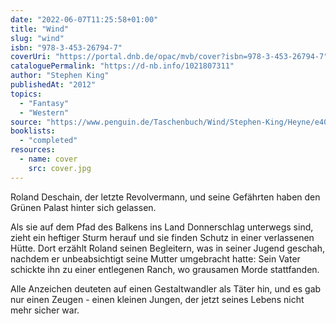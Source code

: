 ```yaml
---
date: "2022-06-07T11:25:58+01:00"
title: "Wind"
slug: "wind"
isbn: "978-3-453-26794-7"
coverUri: "https://portal.dnb.de/opac/mvb/cover?isbn=978-3-453-26794-7"
cataloguePermalink: "https://d-nb.info/1021807311"
author: "Stephen King"
publishedAt: "2012"
topics:
  - "Fantasy"
  - "Western"
source: "https://www.penguin.de/Taschenbuch/Wind/Stephen-King/Heyne/e407226.rhd"
booklists:
  - "completed"
resources:
  - name: cover
    src: cover.jpg
---
```

Roland Deschain, der letzte Revolvermann, und seine Gefährten haben den Grünen 
Palast hinter sich gelassen.

Als sie auf dem Pfad des Balkens ins Land Donnerschlag unterwegs sind, zieht ein 
heftiger Sturm herauf und sie finden Schutz in einer verlassenen Hütte. Dort 
erzählt Roland seinen Begleitern, was in seiner Jugend geschah, nachdem er 
unbeabsichtigt seine Mutter umgebracht hatte: Sein Vater schickte ihn zu einer 
entlegenen Ranch, wo grausamen Morde stattfanden.

Alle Anzeichen deuteten auf einen Gestaltwandler als Täter hin, und es gab nur 
einen Zeugen - einen kleinen Jungen, der jetzt seines Lebens nicht mehr sicher
war.